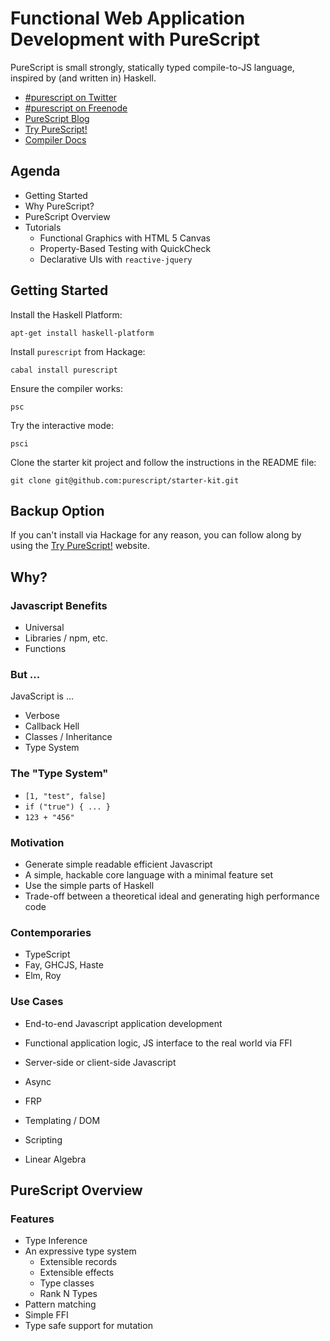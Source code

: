 # Functional Web Application Development with PureScript

PureScript is small strongly, statically typed compile-to-JS language, inspired by (and written in) Haskell.

- [#purescript on Twitter](http://twitter.com/purescript)
- [#purescript on Freenode](irc://irc.freenode.com/purescript)
- [PureScript Blog](http://purescript.org)
- [Try PureScript!](http://try.purescript.org)
- [Compiler Docs](http://docs.purescript.org)

## Agenda

- Getting Started
- Why PureScript?
- PureScript Overview
- Tutorials
    - Functional Graphics with HTML 5 Canvas
    - Property-Based Testing with QuickCheck
    - Declarative UIs with `reactive-jquery`

## Getting Started

Install the Haskell Platform:

    apt-get install haskell-platform
    
Install `purescript` from Hackage:

    cabal install purescript
    
Ensure the compiler works:

    psc
    
Try the interactive mode:

    psci
    
Clone the starter kit project and follow the instructions in the README file:

    git clone git@github.com:purescript/starter-kit.git
    
## Backup Option

If you can't install via Hackage for any reason, you can follow along by using the [Try PureScript!](http://try.purescript.org) website.

## Why?

### Javascript Benefits
           				
- Universal
- Libraries / npm, etc.
- Functions

### But ...

JavaScript is ...

- Verbose
- Callback Hell
- Classes / Inheritance
- Type System

### The "Type System"
           				
- `[1, "test", false]`
- `if ("true") { ... }`
- `123 + "456"`

### Motivation

- Generate simple readable efficient Javascript
- A simple, hackable core language with a minimal feature set
- Use the simple parts of Haskell
- Trade-off between a theoretical ideal and generating high performance code

### Contemporaries

- TypeScript
- Fay, GHCJS, Haste
- Elm, Roy

### Use Cases

- End-to-end Javascript application development
- Functional application logic, JS interface to the real world via FFI
- Server-side or client-side Javascript

- Async
- FRP
- Templating / DOM
- Scripting
- Linear Algebra

## PureScript Overview

### Features

- Type Inference
- An expressive type system
    - Extensible records
    - Extensible effects
    - Type classes
    - Rank N Types
- Pattern matching
- Simple FFI
- Type safe support for mutation
